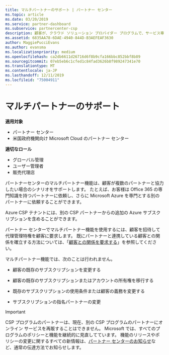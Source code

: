 ```yaml
---
title: マルチパートナーのサポート | パートナー センター
ms.topic: article
ms.date: 03/20/2019
ms.service: partner-dashboard
ms.subservice: partnercenter-csp
description: 顧客が、クラウド ソリューション プロバイダー プログラムで、サービス専門分野の異なる複数のパートナーとの連携を求める場合があります。
ms.assetid: 6835AA78-6DAE-4940-844D-B3AEFEAF3630
author: MaggiePucciEvans
ms.author: evansma
ms.localizationpriority: medium
ms.openlocfilehash: ca2db6611d26716d6f8b9cfa166bbc852bbf8b89
ms.sourcegitcommit: 07eb5eb6c1cfed1c84fad3626b8f989247341e70
ms.translationtype: MT
ms.contentlocale: ja-JP
ms.lasthandoff: 12/11/2019
ms.locfileid: "75004911"
---
```

# <a name="multi-partner-support"></a>マルチパートナーのサポート

**適用対象**

-  パートナー センター
-  米国政府機関向け Microsoft Cloud のパートナー センター

**適切なロール**
-   グローバル管理
-   ユーザー管理者
-   販売代理店

パートナーセンターのマルチパートナー機能は、顧客が複数のパートナーと協力したい場合のシナリオをサポートします。 たとえば、お客様は Office 365 の専門知識を持つパートナーに依頼し、さらに Microsoft Azure を専門とする別のパートナーに依頼することができます。 

Azure CSP テナントには、別の CSP パートナーからの追加の Azure サブスクリプションを含めることができます。

パートナー センターでマルチパートナー機能を使用するには、顧客を招待して代理管理特権を顧客に要求します。 既にパートナーと連携している顧客との関係を確立する方法については、「[顧客との関係を要求する](request-a-relationship-with-a-customer.md)」を参照してください。

マルチパートナー機能では、次のことは行われません。

- 顧客の既存のサブスクリプションを変更する

- 顧客の既存のサブスクリプションまたはアカウントの所有権を移行する

- 既存のサブスクリプションの使用条件または顧客の義務を変更する

- サブスクリプションの指名パートナーの変更

> [!IMPORTANT]  
> CSP プログラムのパートナーは、現在、別の CSP プログラムのパートナーにオンライン サービスを再販することはできません。 Microsoft では、すべてのプログラムのポリシーと機能を継続的に見直してています。 機能のリリースやポリシーの変更に関するすべての新情報は、[パートナー センターのお知らせ](https://partner.microsoft.com/pcv/announcements)など、通常の伝達方法でお知らせします。






